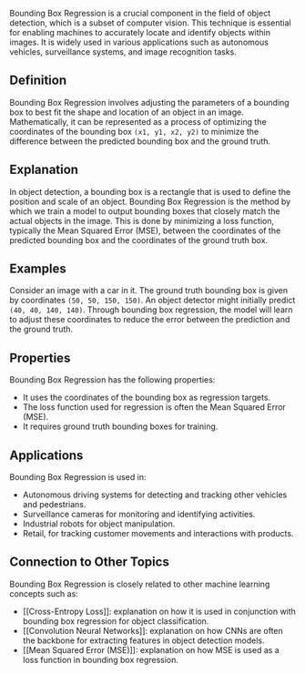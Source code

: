 Bounding Box Regression is a crucial component in the field of object detection, which is a subset of computer vision. This technique is essential for enabling machines to accurately locate and identify objects within images. It is widely used in various applications such as autonomous vehicles, surveillance systems, and image recognition tasks.

## Definition

Bounding Box Regression involves adjusting the parameters of a bounding box to best fit the shape and location of an object in an image. Mathematically, it can be represented as a process of optimizing the coordinates of the bounding box `(x1, y1, x2, y2)` to minimize the difference between the predicted bounding box and the ground truth.

## Explanation

In object detection, a bounding box is a rectangle that is used to define the position and scale of an object. Bounding Box Regression is the method by which we train a model to output bounding boxes that closely match the actual objects in the image. This is done by minimizing a loss function, typically the Mean Squared Error (MSE), between the coordinates of the predicted bounding box and the coordinates of the ground truth box.

## Examples

Consider an image with a car in it. The ground truth bounding box is given by coordinates `(50, 50, 150, 150)`. An object detector might initially predict `(40, 40, 140, 140)`. Through bounding box regression, the model will learn to adjust these coordinates to reduce the error between the prediction and the ground truth.

## Properties

Bounding Box Regression has the following properties:

- It uses the coordinates of the bounding box as regression targets.
- The loss function used for regression is often the Mean Squared Error (MSE).
- It requires ground truth bounding boxes for training.

## Applications

Bounding Box Regression is used in:

- Autonomous driving systems for detecting and tracking other vehicles and pedestrians.
- Surveillance cameras for monitoring and identifying activities.
- Industrial robots for object manipulation.
- Retail, for tracking customer movements and interactions with products.

## Connection to Other Topics

Bounding Box Regression is closely related to other machine learning concepts such as:

- [[Cross-Entropy Loss]]: explanation on how it is used in conjunction with bounding box regression for object classification.
- [[Convolution Neural Networks]]: explanation on how CNNs are often the backbone for extracting features in object detection models.
- [[Mean Squared Error (MSE)]]: explanation on how MSE is used as a loss function in bounding box regression.